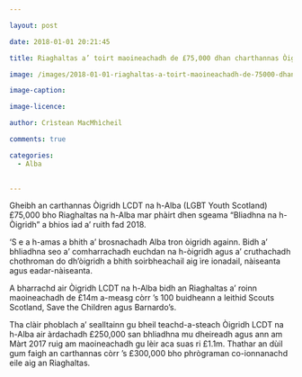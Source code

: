 ```yaml
---

layout: post

date: 2018-01-01 20:21:45

title: Riaghaltas a’ toirt maoineachadh de £75,000 dhan charthannas Òigridh LCDT na h-Alba

image: /images/2018-01-01-riaghaltas-a-toirt-maoineachadh-de-75000-dhan-charthannas-oigridh-lcdt-na-h-alba.jpg

image-caption:

image-licence:

author: Crìstean MacMhìcheil

comments: true

categories:
  - Alba
  

---
```


Gheibh an carthannas Òigridh LCDT na h-Alba (LGBT Youth Scotland) £75,000 bho Riaghaltas na h-Alba mar phàirt dhen sgeama “Bliadhna na h-Òigridh” a bhios iad a’ ruith fad 2018.

<!--more-->

‘S e a h-amas a bhith a’ brosnachadh Alba tron òigridh againn. Bidh a’ bhliadhna seo a’ comharrachadh euchdan na h-òigridh agus a’ cruthachadh chothroman do dh’òigridh a bhith soirbheachail aig ìre ionadail, nàiseanta agus eadar-nàiseanta.

A bharrachd air Òigridh LCDT na h-Alba bidh an Riaghaltas a’ roinn maoineachadh de £14m a-measg còrr ’s 100 buidheann a leithid Scouts Scotland, Save the Children agus Barnardo’s.

Tha clàir phoblach a’ sealltainn gu bheil teachd-a-steach Òigridh LCDT na h-Alba air àrdachadh £250,000 san bhliadhna mu dheireadh agus ann am Màrt 2017 ruig am maoineachadh gu lèir aca suas ri £1.1m. Thathar an dùil gum faigh an carthannas còrr ’s £300,000 bho phrògraman co-ionnanachd eile aig an Riaghaltas.
